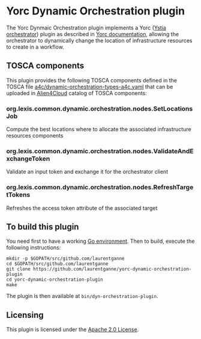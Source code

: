 # Yorc Dynamic Orchestration plugin

The Yorc Dynmaic Orchestration plugin implements a Yorc ([Ystia orchestrator](https://github.com/ystia/yorc/)) plugin as described in [Yorc documentation](https://yorc.readthedocs.io/en/latest/plugins.html), allowing the orchestrator
to dynamically change the location of infrastructure resources to create in a workflow.

## TOSCA components

This plugin provides the following TOSCA components defined in the TOSCA file [a4c/dynamic-orchestration-types-a4c.yaml](a4c/dynamic-orchestration-types-a4c.yaml)
that can be uploaded in [Alien4Cloud](https://alien4cloud.github.io/) catalog of TOSCA components:

### org.lexis.common.dynamic.orchestration.nodes.SetLocationsJob
Compute the best locations where to allocate the associated infrastructure resources components

### org.lexis.common.dynamic.orchestration.nodes.ValidateAndExchangeToken
Validate an input token and exchange it for the orchestrator client

### org.lexis.common.dynamic.orchestration.nodes.RefreshTargetTokens
Refreshes the access token attribute of the associated target

## To build this plugin

You need first to have a working [Go environment](https://golang.org/doc/install).
Then to build, execute the following instructions:

```
mkdir -p $GOPATH/src/github.com/laurentganne
cd $GOPATH/src/github.com/laurentganne
git clone https://github.com/laurentganne/yorc-dynamic-orchestration-plugin
cd yorc-dynamic-orchestration-plugin
make
```

The plugin is then available at `bin/dyn-orchestration-plugin`.

## Licensing

This plugin is licensed under the [Apache 2.0 License](LICENSE).
